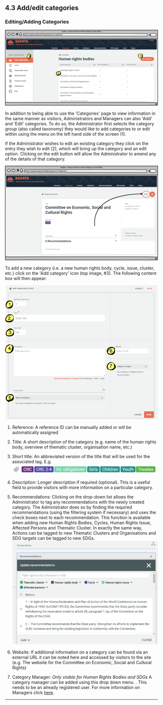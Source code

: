 ## 4.3 Add/edit categories

### Editing/Adding Categories

![](../assets/Editing_categories.png)

In addition to being able to use the 'Categories' page to view information in the same manner as visitors, Administrators and Managers can also 'Add' and 'Edit' categories. To do so, the Administrator first selects the category group (also called taxonomy) they would like to add categories to or edit within using the menu on the left hand side of the screen (1).

If the Administrator wishes to edit an existing category they click on the entry they wish to edit (2), which will bring up the category and an edit option. Clicking on the edit button will allow the Administrator to amend any of the details of that category.

![](../assets/Editing_categories_2.png)

To add a new category (i.e. a new human rights body, cycle, issue, cluster, etc.)  click on the 'Add category' icon (top image, \#3). The following content box will then appear:

![](../assets/Add_sub_category.png)

1. Reference: A reference ID can be manually added or will be automatically assigned

2. Title: A short description of the category (e.g. name of the human rights body, overview of thematic cluster, organisation name, etc.)

3. Short title: An abbreviated version of the title that will be used for the associated tag. E.g. ![](../assets/Tags.png)

4. Description: Longer description if required (optional). This is a useful field to provide visitors with more information on a particular category.

5. Recommendations: Clicking on the drop-down list allows the Administrator to tag any recommendations with the newly created category. The Administrator does so by finding the required recommendations (using the filtering system if necessary) and uses the check boxes next to each recommendation. This function is available when adding new Human Rights Bodies, Cycles, Human Rights Issue, Affected Persons and Thematic Cluster. In exactly the same way, Actions can be tagged to new Thematic Clusters and Organisations and SDG targets can be tagged to new SDGs. ![](../assets/Add_connections.png)

6. Website: If additional information on a category can be found via an external URL it can be noted  here and accessed by visitors to the site (e.g. The website for the Committee on Economic, Social and Cultural Rights)

7. Category Manager: *Only visible for Human Rights Bodies and SDGs* A category manager can be added using this drop down menu. . This needs to be an already registered user. For more information on Managers click [here](../members/user-roles.md).

---
